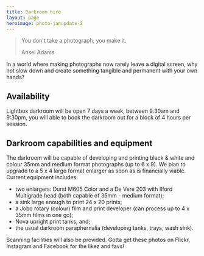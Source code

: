 ```yaml
---
title: Darkroom hire
layout: page
heroimage: photo-janupdate-2
---
```


<blockquote class="quote">
  <p class="quote-quote">You don't take a photograph, you make it.</p>
  <footer class="quote-attribution">
    <p>Ansel Adams</p>
  </footer>
</blockquote>

In a world where making photographs now rarely leave a digital screen, why not slow down and create something tangible and permanent with your own hands?

## Availability
Lightbox darkroom will be open 7 days a week, between 9:30am and 9:30pm, you will able to book the darkroom out for a block of 4 hours per session.

<!--
<div class="timetable-wrap">
  <table class="timetable">
    <tr>
      <th>Day</th>
      <th>Morning</th>
      <th>Afternoon</th>
      <th>Evening</th>
    </tr>
    <tr>
      <td>Monday-Friday</td>
      <td>9:30-12:30</td>
      <td>13:00-17:00</td>
      <td>18:30-21:30</td>
    </tr>
    <tr>
      <td>Saturday</td>
      <td>Open darkroom</td>
      <td>13:00-17:00</td>
      <td>18:30-21:30</td>
    </tr>
    <tr>
      <td>Sunday</td>
      <td>Closed</td>
      <td>13:00-17:00</td>
      <td>18:30-21:30</td>
    </tr>
  </table>
</div>

<p class="footnote"><span class="footnote-symbol">* </span>Availability over Saturday, Sunday, and Monday may differ when workshops are running.</p>

<p class="">
  <button class="event-price-book">See all sessions</button>
</p> -->

<!-- <section class="highlight highlight-light" id="induction">

<h2 class="highlight-title">First-time bookings</h2>
<p>First-time bookers will be required to complete a darkroom induction prior to using the darkroom by themselves. We will also need you to provide proof of address (a recent utility bill will do) and ID (driving license or passport) on arrival. Both requirements are to satisfy our insurers.</p>

<h3>Professional photographer induction</h3>
<p>If you are a professional photographer, there are no restrictions to hiring the darkroom and the induction will simply cover room and building safety and familiarisation, lasting approximately 15 mins. We can do this before you start using the darkroom for the first time.</p>

<p>If you are a professional photographer who has never used darkroom equipment before, or need a refresher, we strongly advise that you take a longer <a href="#induction">darkroom induction workshop</a> first.</p>

<h3>Amateur photographer</h3>
<p>If you are an amateur photographer, you will have to take a <a href="#induction">darkroom induction workshop</a> before hiring the room. This is both a requirement for insurance purposes, and is also the safest way of ensuring you optimise your time in the darkroom as safely as possible.</p> -->
<!--
## Make a booking
<iframe class="schedule" src="https://bookwhen.com/lightbox/iframe" frameborder="0" scrolling="yes" seamless="seamless" style="display: block; border: none; width: 100%; height: 100%;"></iframe> -->

<!-- </section> -->
<!--
<section class="highlight" id="induction">

  <h1 class="highlight-title">Darkroom induction</h1>
  <p>A darkroom induction costs £35 and are run once on a Monday daytime, and once on a Tuesday evening, every fortnight. The induction will last approximately 2 hours. Each induction can accommodate three attendees.</p>

  <p>During the induction we'll cover:</p>

  <ul>
    <li>darkroom and building safety procedures;</li>
    <li>how to use chemicals to develop film;</li>
    <li>how to use the enlargers;</li>
    <li>how to use chemicals to print a photograph.</li>
  </ul>

  <p>All you need to bring for the session is a roll of black and white film to develop and print from; your ID, and proof of address.</p>

  <p class="">
    <button class="event-price-book">Book an induction</button>
  </p>
</section> -->

## Darkroom capabilities and equipment
The darkroom will be capable of developing and printing black & white and colour 35mm and medium format photographs (up to 6 x 9). We plan to upgrade to a 5 x 4 large format enlarger as soon as is financially viable. Current equipment includes:

* two enlargers: Durst M605 Color and a De Vere 203 with Ilford Multigrade head (both capable of 35mm - medium format);
* a sink large enough to print 24 x 20 prints;
* a Jobo rotary (colour) film and print developer (can process up to 4 x 35mm films in one go);
* Nova upright print tanks, and;
* the usual darkroom paraphernalia (developing tanks, trays, wash sink).

Scanning facilities will also be provided. Gotta get these photos on Flickr, Instagram and Facebook for the likez and favs!
